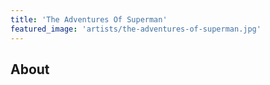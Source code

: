 ```yaml
---
title: 'The Adventures Of Superman'
featured_image: 'artists/the-adventures-of-superman.jpg'
---
```


## About


